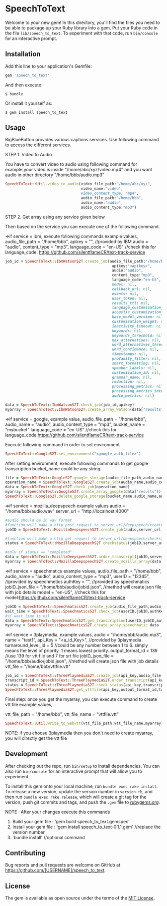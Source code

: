 # SpeechToText

Welcome to your new gem! In this directory, you'll find the files you need to be able to package up your Ruby library into a gem. Put your Ruby code in the file `lib/speech_to_text`. To experiment with that code, run `bin/console` for an interactive prompt.


## Installation

Add this line to your application's Gemfile:

```ruby
gem 'speech_to_text'
```

And then execute:

    $ bundle

Or install it yourself as:

    $ gem install speech_to_text

## Usage
BigBlueButton provides various captions services.
Use following command to access the different services.

STEP 1. Video to Audio

You have to convert video to audio using following command
for example,your video is inside "/home/abc/xyz/video.mp4" and you want audio in other directory "/home/bbb/audio.mp3"
```ruby
SpeechToText::Util.video_to_audio(video_file_path:"/home/abc/xyz",
                                  video_name:"video",
                                  video_content_type: "mp4",
                                  audio_file_path:"/home/bbb",
                                  audio_name:"audio",
                                  audio_content_type:"mp3")
```
STEP 2. Get array using any service given below

Then based on the service you can execute one of the following command.

=>if service = ibm, execute following commands
  example values,
  audio_file_path = "/home/bbb",
  apikey = "<apikey>", //provided by IBM
  audio = "audio",
  content_type = "mp3",
  language_code = "en-US" //check this for language_code: https://github.com/silentflameCR/text-track-service
```ruby
job_id = SpeechToText::IbmWatsonS2T.create_job(audio_file_path:"/home/bbb",
                                                apikey:"<apikey>",
                                                audio:"audio",
                                                content_type:"mp3",
                                                language_code:"en-US",
                                                model: nil,
                                                callback_url: nil,
                                                events: nil,
                                                user_token: nil,
                                                results_ttl: nil,
                                                language_customization_id: nil,
                                                acoustic_customization_id: nil,
                                                base_model_version: nil,
                                                customization_weight: nil,
                                                inactivity_timeout: nil,
                                                keywords: nil,
                                                keywords_threshold: nil,
                                                max_alternatives: nil,
                                                word_alternatives_threshold: nil,
                                                word_confidence: nil,
                                                timestamps: nil,
                                                profanity_filter: nil,
                                                smart_formatting: nil,
                                                speaker_labels: nil,
                                                customization_id: nil,
                                                grammar_name: nil,
                                                redaction: nil,
                                                processing_metrics: nil,
                                                processing_metrics_interval: nil,
                                                audio_metrics: nil)

data = SpeechToText::IbmWatsonS2T.check_job(job_id,apikey)
myarray = SpeechToText::IbmWatsonS2T.create_array_watson(data["results"][0])
```

=>if service = google,
  example value,
    audio_file_path = "/home/bbb",
    audio_name = "audio",
    audio_content_type = "mp3",
    bucket_name = "mybucket"
    language_code = "en-US" //check this for language_code:https://github.com/silentflameCR/text-track-service

Execute following command in order to set environment
```ruby
SpeechToText::GoogleS2T.set_environment("<google_auth_file>")
```
After setting environment, execute following commands to get google transcription
bucket_name could be any string
```ruby
file = SpeechToText::GoogleS2T.google_storage(audio_file_path,audio_name,audio_content_type,bucket_name)
operation_name = SpeechToText::GoogleS2T.create_job(audio_name,audio_content_type,bucket_name,language_code)
data = SpeechToText::GoogleS2T.check_job(operation_name)
myarray = SpeechToText::GoogleS2T.create_array_google(data["results"])
SpeechToText::GoogleS2T.delete_google_storage(bucket_name,audio_name,audio_content_type)
```

=>if service = mozilla_deepspeech
  example values
   audio = "/home/bbb/audio.wav"
   server_url = "http://localhost:4000"

```ruby
#audio should be in wav format
#function will make a http post request to server_url/deepspeech/createjob
jobID = SpeechToText::MozillaDeepspeechS2T.create_job(audio,server_url,jobdetails_json)

#function will make a http get request to server_url/deepspeech/checkstatus/"<jobID>"
status = SpeechToText::MozillaDeepspeechS2T.checkstatus(jobID,server_url)

#only if status == "completed"
data = SpeechToText::MozillaDeepspeechS2T.order_transcript(jobID,server_url)
myarray = SpeechToText::MozillaDeepspeechS2T.create_mozilla_array(data)
```

=>if service = speechmatics
  example values,
    audio_file_path = "/home/bbb",
    audio_name = "audio",
    audio_content_type = "mp3",
    userID = "12345",  //provided by speechmetics
    authKey = "<authKey>", //provided by speechmatics
    jobID_json_file = "/home/bbb/audio/jobid.json", //method will create json file with job details
    model = "en-US", //check this for model:https://github.com/silentflameCR/text-track-service

```ruby
jobID = SpeechToText::SpeechmaticsS2T.create_job(audio_file_path,audio_name,audio_content_type,userID,authKey,model,jobID_json_file)
wait_time = SpeechToText::SpeechmaticsS2T.check_job(userID,jobID,authKey)
#if wait_time is nil
data = SpeechToText::SpeechmaticsS2T.get_transcription(userID,jobID,authKey)
myarray = SpeechToText::SpeechmaticsS2T.create_array_speechmatic data
```

=>if service = 3playmedia,
example values,
  audio = "/home/bbb/audio.mp3",
  name = "test1",
  api_Key = "<a_id_Key>", //provided by 3playmedia
  turnaround_level_id = 5 //could be any number between 1 to 6. simply means the level of priority. 1 means lowest priority.
  output_format_id = 139 //use 139 for vtt file and 7 for srt file
  jobID_json_file = "/home/bbb/audio/jobid.json", //method will create json file with job details
  vtt_file = "/home/bbb/vttfile.vtt"

```ruby
job_id = SpeechToText::ThreePlaymediaS2T.create_job(api_key,audio_file,name,jobID_json_file)
transcript_id = SpeechToText::ThreePlaymediaS2T.order_transcript(api_key,job_id,turnaround_level_id)
status = SpeechToText::ThreePlaymediaS2T.check_status(api_key,transcript_id)
SpeechToText::ThreePlaymediaS2T.get_vttfile(api_key,output_format_id,transcript_id,vtt_file)
```


Final step:
once you get the myarray, you can execute command to create vtt file
example values,

vtt_file_path = "/home/bbb",
vtt_file_name = "vttfile.vtt"

```ruby
SpeechToText::Util.write_to_webvtt(vtt_file_path,vtt_file_name,myarray)
```

NOTE: if you choose 3playmedia then you don't need to create myarray, you will directly get the vtt file
## Development

After checking out the repo, run `bin/setup` to install dependencies. You can also run `bin/console` for an interactive prompt that will allow you to experiment.

To install this gem onto your local machine, run `bundle exec rake install`. To release a new version, update the version number in `version.rb`, and then run `bundle exec rake release`, which will create a git tag for the version, push git commits and tags, and push the `.gem` file to [rubygems.org](https://rubygems.org).

NOTE : After your changes execute this commands
1. Build your gem file : 'gem build speech_to_text.gemspec'
2. Install your gem file : 'gem install speech_to_text-0.1.1.gem'                  //replace the version number
3. 'bundle install'                                                                //optional command

## Contributing

Bug reports and pull requests are welcome on GitHub at https://github.com/[USERNAME]/speech_to_text.

## License

The gem is available as open source under the terms of the [MIT License](https://opensource.org/licenses/MIT).
